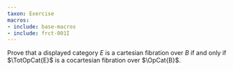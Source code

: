 ```yaml
---
taxon: Exercise
macros:
- include: base-macros
- include: frct-001I
---
```


Prove that a displayed category $E$ is a cartesian fibration over $B$
if and only if $\TotOpCat{E}$ is a cocartesian fibration over $\OpCat{B}$.
